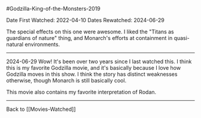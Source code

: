 #Godzilla-King-of-the-Monsters-2019

Date First Watched:  2022-04-10
Dates Rewatched:  2024-06-29

The special effects on this one were awesome.  I liked the "Titans as guardians of nature" thing, and Monarch's efforts at containment in quasi-natural environments.

---
2024-06-29
Wow!  It's been over two years since I last watched this.  I think this is my favorite Godzilla movie, and it's basically because I love how Godzilla moves in this show.  I think the story has distinct weaknesses otherwise, though Monarch is still basically cool.

This movie also contains my favorite interpretation of Rodan.

---
Back to [[Movies-Watched]]